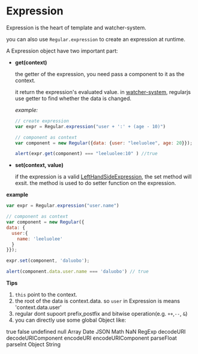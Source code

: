 # Expression

Expression is the heart of  template and watcher-system.


<a name="expression"></a>
you can also use `Regular.expression` to create an expression at runtime.


A Expression object have two important part:

* __get(context)__

  the getter of the expression, you need pass a component to it as the context. 

  it return the expression's evaluated value. in [watcher-system](../core/binding.md), regularjs use getter to find whether the data is changed.


  _example:_
  ```js
  // create expression
  var expr = Regular.expression("user + ':' + (age - 10)")

  // component as context
  var component = new Regular({data: {user: "leeluolee", age: 20}});

  alert(expr.get(component) === "leeluolee:10" ) //true

  ```


* __set(context, value)__ 

  if the expression is a valid [LeftHandSideExpression](http://es5.github.io/#x11.2), the set method will exsit. the method is used to do setter function on the expression.

__example__

  ```javascript
  var expr = Regular.expression("user.name")

  // component as context
  var component = new Regular({
  data: {
    user:{
      name: 'leeluolee'
    }
  }});

  expr.set(component, 'daluobo');

  alert(component.data.user.name === 'daluobo') // true

  ```


__Tips__

1. `this` point to the context.
2. the root of the data is context.data. so `user` in Expression is means 'context.data.user'
3. regular dont supoort prefix,postfix and bitwise operation(e.g. `++`,`--`, `&`)
4. you can directly use some global Object like:
  
  true false undefined null Array Date JSON Math NaN RegExp decodeURI decodeURIComponent encodeURI encodeURIComponent parseFloat parseInt Object String




